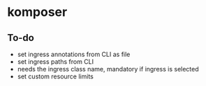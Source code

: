 # komposer

## To-do

- set ingress annotations from CLI as file
- set ingress paths from CLI
- needs the ingress class name, mandatory if ingress is selected
- set custom resource limits
